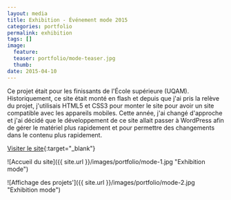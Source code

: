 ```yaml
---
layout: media
title: Exhibition - Événement mode 2015
categories: portfolio
permalink: exhibition
tags: [] 
image:
  feature:
  teaser: portfolio/mode-teaser.jpg
  thumb:
date: 2015-04-10
---
```


Ce projet était pour les finissants de l'École supérieure (UQAM). Historiquement, ce site était monté en flash et depuis que j'ai pris la relève du projet, j'utilisais HTML5 et CSS3 pour monter le site pour avoir un site compatible avec les appareils mobiles. Cette année, j'ai changé d'approche et j'ai décidé que le développement de ce site allait passer à WordPress afin de gérer le matériel plus rapidement et pour permettre des changements dans le contenu plus rapidement.

[Visiter le site](http://www.evenementmode.info){:target="_blank"}

![Accueil du site]({{ site.url }}/images/portfolio/mode-1.jpg "Exhibition mode")

![Affichage des projets']({{ site.url }}/images/portfolio/mode-2.jpg "Exhibition mode")